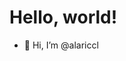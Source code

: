 # Hello, world!

- 👋 Hi, I’m @alariccl
<!---
alariccl/alariccl is a ✨ special ✨ repository because its `README.md` (this file) appears on your GitHub profile.
You can click the Preview link to take a look at your changes.
--->
